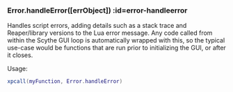 <section class="segment">

### Error.handleError([errObject]) :id=error-handleerror

Handles script errors, adding details such as a stack trace and Reaper/library
versions to the Lua error message. Any code called from within the Scythe GUI
loop is automatically wrapped with this, so the typical use-case would be
functions that are run prior to initializing the GUI, or after it closes.


Usage:
```lua
xpcall(myFunction, Error.handleError)
```

</section>
